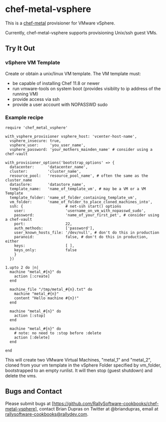 chef-metal-vsphere
==================

This is a [chef-metal](https://github.com/opscode/chef-metal) provisioner for VMware vSphere.

Currently, chef-metal-vsphere supports provisioning Unix/ssh guest VMs.

Try It Out
----------

### vSphere VM Template

Create or obtain a unix/linux VM template.  The VM template must:

  - be capable of installing Chef 11.8 or newer
  - run vmware-tools on system boot (provides visiblity to ip address of the running VM)
  - provide access via ssh
  - provide a user account with NOPASSWD sudo

### Example recipe

    require 'chef_metal_vsphere'

    with_vsphere_provisioner vsphere_host: 'vcenter-host-name',
      vsphere_insecure: true,
      vsphere_user:     'you_user_name',
      vsphere_password: 'your_mothers_mainden_name' # consider using a chef-vault

    with_provisioner_options('bootstrap_options' => {
      datacenter:      'datacenter_name',
      cluster:         'cluster_name',
      resource_pool:   'resource_pool_name', # often the same as the cluster_name
      datastore:       'datastore_name',
      template_name:   'name_of_template_vm', # may be a VM or a VM Template
      template_folder: 'name_of_folder_containing_template_vm',
      vm_folder:       'name_of_folder_to_place_cloned_machines_into',
      ssh: {                   # net-ssh start() options
        user:                  'username_on_vm_with_nopasswd_sudo',
        password:              'name_of_your_first_pet', # consider using a chef-vault
        port:                  22,
        auth_methods:          ['password'],
        user_known_hosts_file: '/dev/null', # don't do this in production
        paranoid:              false, # don't do this in production, either
        keys:                  [ ],
        keys_only:             false
        }
      })

    1.upto 2 do |n|
      machine "metal_#{n}" do
        action [:create]
      end

      machine_file "/tmp/metal_#{n}.txt" do
        machine "metal_#{n}"
        content "Hello machine #{n}!"
      end

      machine "metal_#{n}" do
        action [:stop]
      end

      machine "metal_#{n}" do
        # note: no need to :stop before :delete
        action [:delete]
      end

    end

This will create two VMware Virtual Machines, "metal_1" and "metal_2", cloned from your vm template in the vSphere Folder specified by vm_folder, bootstrapped to an empty runlist.  It will then stop (guest shutdown) and delete the vms.

Bugs and Contact
----------------

Please submit bugs at [https://github.com/RallySoftware-cookbooks/chef-metal-vsphere], contact Brian Dupras on Twitter at @briandupras, email at rallysoftware-cookbooks@rallydev.com.
